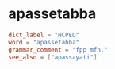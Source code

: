 # apassetabba

``` toml
dict_label = "NCPED"
word = "apassetabba"
grammar_comment = "fpp mfn."
see_also = ["apassayati"]
```


